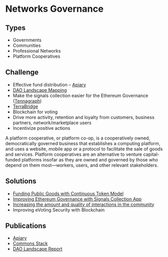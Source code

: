 # Networks Governance

## Types

* Governments
* Communities
* Professional Networks
* Platform Cooperatives

## Challenge

* Effective fund distribution – [Apiary](continuous-token-model-apiary.md)
* [DAO Landscape Mapping](https://mapping.daolandscape.today/)
* Make the signals collection easier for the Ethereum Governance \([Tennagraph](../../case-studies/tennagraph.md)\)
* [TerraBridge](../../solutions-for/fintech/extending-maker-dao-scalability-with-btc-collateral.md)
* Blockchain for voting
* Drive more activity, retention and loyalty from customers, business partners, network/marketplace users
* Incentivize positive actions

A platform cooperative, or platform co-op, is a cooperatively owned, democratically governed business that establishes a computing platform, and uses a website, mobile app or a protocol to facilitate the sale of goods and services. Platform cooperatives are an alternative to venture capital-funded platforms insofar as they are owned and governed by those who depend on them most—workers, users, and other relevant stakeholders.

## **Solutions**

* [Funding Public Goods with Continuous Token Model](continuous-token-model-apiary.md)
* [Improving Ethereum Governance with Signals Collection App](improving-ethereum-governance-with-signals-collection-app.md)
* [Increasing the amount and quality of interactions in the community](increasing-the-amount-and-quality-of-interactions-in-the-community.md)
* Improving eVoting Security with Blockchain

## Publications

* [Apiary](continuous-token-model-apiary.md)
* [Commons Stack](https://commons-stack.gitbook.io/wiki/)
* [DAO Landscape Report](https://dao-landscape.gitbook.io/project/preliminary-research)

